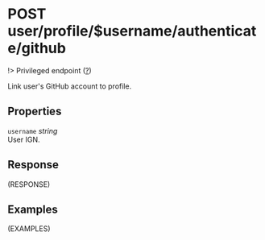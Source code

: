 # <span class="badge badge-light">POST</span> <span class="badge badge-light">user/profile/$username/authenticate/github</span>

!> Privileged endpoint ([?](privileged.md))

Link user's GitHub account to profile.

## Properties

`username` *string*  
User IGN.


## Response

(RESPONSE)

## Examples

(EXAMPLES)
